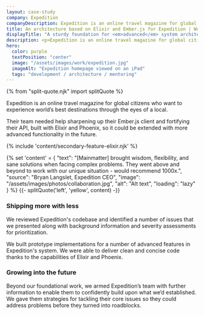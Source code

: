 ```yaml
---
layout: case-study
company: Expedition
companyDescription: Expedition is an online travel magazine for global citizens who want to experience world’s best destinations through the eyes of a local.
title: An architecture based on Elixir and Ember.js for Expedition | Work
displayTitle: "A sturdy foundation for <em>advanced</em> system architecture"
description: <p>Expedition is an online travel magazine for global citizens.</p><p>They turned to Mainmatter when they were looking for guidance to get the most out of their technology stack based on Elixir, Phoenix and Ember.js.</p>
hero:
  color: purple
  textPosition: "center"
  image: "/assets/images/work/expedition.jpg"
  imageAlt: "Expedition homepage viewed on an iPad"
  tags: "development / architecture / mentoring"
---
```


{% from "split-quote.njk" import splitQuote %}

<div class="case-study__body">
<p class="post__tagline">
  Expedition is an online travel magazine for global citizens who want to experience world’s best destinations through the eyes of a local.
</p>

<p class="post__tagline">
  Their team needed help sharpening up their Ember.js client and fortifying their API, built with Elixir and Phoenix, so it could be extended with more advanced functionality in the future.
</p>
</div>

{% include 'content/secondary-feature-elixir.njk' %}

{% set 'content' = {
  "text": "[Mainmatter] brought wisdom, flexibility, and sane solutions when facing complex problems. They went above and beyond to work with our unique situation - would recommend 1000x.",
  "source": "Bryan Langslet, Expedition CEO",
  "image": "/assets/images/photos/collaboration.jpg",
  "alt": "Alt text",
  "loading": "lazy"
} %}
{{- splitQuote('left', 'yellow', content) -}}

<div class="case-study__body">

### Shipping more with less

We reviewed Expedition's codebase and identified a number of issues that we presented along with background information and severity assessments for prioritization.

We built prototype implementations for a number of advanced features in Expedition's system. We were able to deliver clean and concise code thanks to the capabilities of Elixir and Phoenix.

### Growing into the future

Beyond our foundational work, we armed Expedition’s team with further information to enable them to confidently build upon what we’d established. We gave them strategies for tackling their core issues so they could address problems before they turned into roadblocks.

</div>
